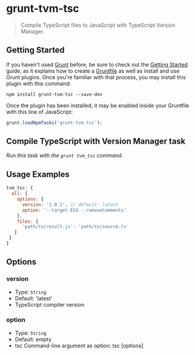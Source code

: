 # grunt-tvm-tsc
> Compile TypeScript files to JavaScript with TypeScript Version Manager.

## Getting Started
If you haven't used [Grunt](http://gruntjs.com/) before, be sure to check out the [Getting Started](http://gruntjs.com/getting-started) guide, as it explains how to create a [Gruntfile](http://gruntjs.com/sample-gruntfile) as well as install and use Grunt plugins. Once you're familiar with that process, you may install this plugin with this command:

```shell
npm install grunt-tvm-tsc --save-dev
```

Once the plugin has been installed, it may be enabled inside your Gruntfile with this line of JavaScript:

```js
grunt.loadNpmTasks('grunt-tvm-tsc');
```

## Compile TypeScript with Version Manager task

_Run this task with the `grunt tvm_tsc` command._

## Usage Examples

```js
tvm_tsc: {
  all: {
    options: {
      version: '1.0.1', // default: latest
      option: '--target ES5 --removeComments'
    },
    files: {
      'path/to/result.js': 'path/to/source.ts'
   }
 }
}
```

## Options
### version
+ Type: `String`
+ Default: 'latest'
+ TypeScript compiler version

### option
+ Type: `String`
+ Default: empty
+ tsc Command-line argument as option: tsc [options]
